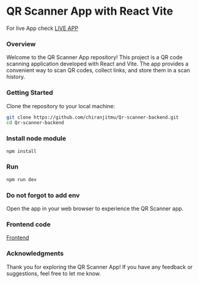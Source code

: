 # QR Scanner App with React Vite

For live App check [LIVE APP](https://qr-scanner-chiranjit.netlify.app/)

### Overview

Welcome to the QR Scanner App repository! This project is a QR code scanning application developed with React and Vite. The app provides a convenient way to scan QR codes, collect links, and store them in a scan history.

### Getting Started

Clone the repository to your local machine:

```bash
git clone https://github.com/chiranjitmu/Qr-scanner-backend.git
cd Qr-scanner-backend
```

### Install node module

```bash
npm install
```

### Run

```bash
npm run dev
```

### Do not forgot to add env

Open the app in your web browser to experience the QR Scanner app.

### Frontend code

[Frontend](https://github.com/chiranjitmu/Qr-scanner-frontend)

### Acknowledgments

Thank you for exploring the QR Scanner App! If you have any feedback or suggestions, feel free to let me know.
